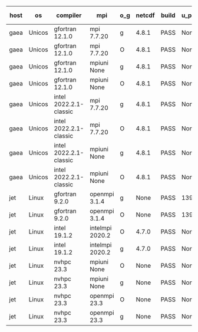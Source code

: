 

| host     | os       | compiler                              | mpi                      | o_g        | netcdf        | build       | u_pass          | u_fail          | s_pass            | s_fail            | e_pass             | e_fail             | nuopc_pass       | nuopc_fail       | artifacts link          |
|----------|----------|---------------------------------------|--------------------------|------------|---------------|-------------|-----------------|-----------------|-------------------|-------------------|--------------------|--------------------|------------------|------------------|-------------------------|
| gaea | Unicos | gfortran 12.1.0 | mpi 7.7.20  | g | 4.8.1  | PASS | None | None | None | None | None | None | None | None | <a href="https://github.com/esmf-org/esmf-test-artifacts/tree/61ad71c4b9ccef35b6ce3d1e13c65a91cc54893c/feature_bopt_g_flags/gfortran/12.1.0/g/mpi/7.7.20" target="_blank">61ad71c</a> | 
| gaea | Unicos | gfortran 12.1.0 | mpi 7.7.20  | O | 4.8.1  | PASS | None | None | None | None | None | None | None | None | <a href="https://github.com/esmf-org/esmf-test-artifacts/tree/224140b1b34a5cece0743c74c22d68685a70cade/feature_bopt_g_flags/gfortran/12.1.0/O/mpi/7.7.20" target="_blank">224140b</a> | 
| gaea | Unicos | gfortran 12.1.0 | mpiuni None  | g | 4.8.1  | PASS | None | None | None | None | None | None | None | None | <a href="https://github.com/esmf-org/esmf-test-artifacts/tree/fb997179c1104a2777c73d9629eb17716a77af2e/feature_bopt_g_flags/gfortran/12.1.0/g/mpiuni/None" target="_blank">fb99717</a> | 
| gaea | Unicos | gfortran 12.1.0 | mpiuni None  | O | 4.8.1  | PASS | None | None | None | None | None | None | None | None | <a href="https://github.com/esmf-org/esmf-test-artifacts/tree/dfb9722c3ec15137303aa10c1157d0db91fec4cf/feature_bopt_g_flags/gfortran/12.1.0/O/mpiuni/None" target="_blank">dfb9722</a> | 
| gaea | Unicos | intel 2022.2.1-classic | mpi 7.7.20  | g | 4.8.1  | PASS | None | None | None | None | None | None | None | None | <a href="https://github.com/esmf-org/esmf-test-artifacts/tree/fb787863b2b3204621e8dc75f90ff6771092db08/feature_bopt_g_flags/intel/2022.2.1-classic/g/mpi/7.7.20" target="_blank">fb78786</a> | 
| gaea | Unicos | intel 2022.2.1-classic | mpi 7.7.20  | O | 4.8.1  | PASS | None | None | None | None | None | None | None | None | <a href="https://github.com/esmf-org/esmf-test-artifacts/tree/3743ac962812ebb3969518b02daac50a88986f87/feature_bopt_g_flags/intel/2022.2.1-classic/O/mpi/7.7.20" target="_blank">3743ac9</a> | 
| gaea | Unicos | intel 2022.2.1-classic | mpiuni None  | g | 4.8.1  | PASS | None | None | None | None | None | None | None | None | <a href="https://github.com/esmf-org/esmf-test-artifacts/tree/77315fc617eafca006b77a399c6825e52c40fab6/feature_bopt_g_flags/intel/2022.2.1-classic/g/mpiuni/None" target="_blank">77315fc</a> | 
| gaea | Unicos | intel 2022.2.1-classic | mpiuni None  | O | 4.8.1  | PASS | None | None | None | None | None | None | None | None | <a href="https://github.com/esmf-org/esmf-test-artifacts/tree/0808b545114056e3924bdf7a15a85febefdbfe0f/feature_bopt_g_flags/intel/2022.2.1-classic/O/mpiuni/None" target="_blank">0808b54</a> | 
| jet | Linux | gfortran 9.2.0 | openmpi 3.1.4  | g | None  | PASS | 13930 | 0 | 49 | 0 | 81 | 0 | 51 | 1 | <a href="https://github.com/esmf-org/esmf-test-artifacts/tree/485b5e571d69750c073e800af03e0482672f6696/feature_bopt_g_flags/gfortran/9.2.0/g/openmpi/3.1.4" target="_blank">485b5e5</a> | 
| jet | Linux | gfortran 9.2.0 | openmpi 3.1.4  | O | None  | PASS | 13930 | 0 | 49 | 0 | 81 | 0 | 52 | 0 | <a href="https://github.com/esmf-org/esmf-test-artifacts/tree/19aa25257fdbb5f8ca5d32f63299fe8488906e1e/feature_bopt_g_flags/gfortran/9.2.0/O/openmpi/3.1.4" target="_blank">19aa252</a> | 
| jet | Linux | intel 19.1.2 | intelmpi 2020.2  | O | 4.7.0  | PASS | None | None | None | None | None | None | None | None | <a href="https://github.com/esmf-org/esmf-test-artifacts/tree/688a62d544ade23fa6d660e6b09c54f22c1706bb/feature_bopt_g_flags/intel/19.1.2/O/intelmpi/2020.2" target="_blank">688a62d</a> | 
| jet | Linux | intel 19.1.2 | intelmpi 2020.2  | g | 4.7.0  | PASS | None | None | None | None | None | None | None | None | <a href="https://github.com/esmf-org/esmf-test-artifacts/tree/977bc16049484dd7dbfd3051089af8ad1c4cdc7b/feature_bopt_g_flags/intel/19.1.2/g/intelmpi/2020.2" target="_blank">977bc16</a> | 
| jet | Linux | nvhpc 23.3 | mpiuni None  | O | None  | PASS | None | None | None | None | None | None | None | None | <a href="https://github.com/esmf-org/esmf-test-artifacts/tree/1ae6f26426d33dc9e81758ae1759328ac2db5802/feature_bopt_g_flags/nvhpc/23.3/O/mpiuni/None" target="_blank">1ae6f26</a> | 
| jet | Linux | nvhpc 23.3 | mpiuni None  | g | None  | PASS | None | None | None | None | None | None | None | None | <a href="https://github.com/esmf-org/esmf-test-artifacts/tree/2f7f60eb039ff3614fe5ad8091b22b8276568bed/feature_bopt_g_flags/nvhpc/23.3/g/mpiuni/None" target="_blank">2f7f60e</a> | 
| jet | Linux | nvhpc 23.3 | openmpi 23.3  | O | None  | PASS | None | None | None | None | None | None | None | None | <a href="https://github.com/esmf-org/esmf-test-artifacts/tree/9f6b092c4bd42136d848114ce8eeefc2e5adf0cb/feature_bopt_g_flags/nvhpc/23.3/O/openmpi/23.3" target="_blank">9f6b092</a> | 
| jet | Linux | nvhpc 23.3 | openmpi 23.3  | g | None  | PASS | None | None | None | None | None | None | None | None | <a href="https://github.com/esmf-org/esmf-test-artifacts/tree/9fb8db0812048280e21a1e749a32585c10d9f6ed/feature_bopt_g_flags/nvhpc/23.3/g/openmpi/23.3" target="_blank">9fb8db0</a> | 
